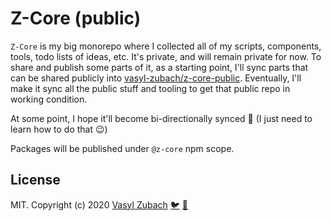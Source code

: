# Z-Core (public)

`Z-Core` is my big monorepo where I collected all of my scripts, components, tools, todo lists of ideas, etc. It's private, and will remain private for now. To share and publish some parts of it, as a starting point, I'll sync parts that can be shared publicly into [vasyl-zubach/z-core-public](https://github.com/vasyl-zubach/z-core-public). Eventually, I'll make it sync all the public stuff and tooling to get that public repo in working condition.

At some point, I hope it'll become bi-directionally synced 🤞 (I just need to learn how to do that 😉)

Packages will be published under `@z-core` npm scope.

## License

MIT. Copyright (c) 2020 [Vasyl Zubach](https://zubach.com) [🐦](https://twitter.com/Vasyl_Zubach) [🐙](https://github.com/vasyl-zubach)
